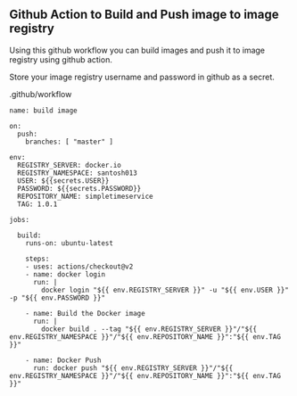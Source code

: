 ## Github Action to Build and Push image to image registry


Using this github workflow you can build images and push it to image registry using github action.

Store your image registry username and password in github as a secret.

.github/workflow

```text
name: build image

on:
  push:
    branches: [ "master" ]

env:
  REGISTRY_SERVER: docker.io
  REGISTRY_NAMESPACE: santosh013
  USER: ${{secrets.USER}}
  PASSWORD: ${{secrets.PASSWORD}}
  REPOSITORY_NAME: simpletimeservice
  TAG: 1.0.1

jobs:

  build:
    runs-on: ubuntu-latest

    steps:
    - uses: actions/checkout@v2
    - name: docker login
      run: |
        docker login "${{ env.REGISTRY_SERVER }}" -u "${{ env.USER }}" -p "${{ env.PASSWORD }}"
    
    - name: Build the Docker image
      run: |
        docker build . --tag "${{ env.REGISTRY_SERVER }}"/"${{ env.REGISTRY_NAMESPACE }}"/"${{ env.REPOSITORY_NAME }}":"${{ env.TAG }}"
      
    - name: Docker Push
      run: docker push "${{ env.REGISTRY_SERVER }}"/"${{ env.REGISTRY_NAMESPACE }}"/"${{ env.REPOSITORY_NAME }}":"${{ env.TAG }}"

```